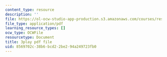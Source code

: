 ```yaml
---
content_type: resource
description: ''
file: https://ol-ocw-studio-app-production.s3.amazonaws.com/courses/res-9-003-brains-minds-and-machines-summer-course-summer-2015/8569702c38b6bcd22be294a249723fb0_1kel8U86EVE.pdf
file_type: application/pdf
learning_resource_types: []
ocw_type: OCWFile
resourcetype: Document
title: 3play pdf file
uid: 8569702c-38b6-bcd2-2be2-94a249723fb0
---
```

